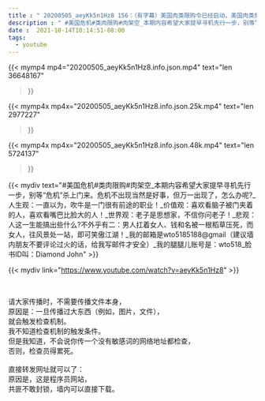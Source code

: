 ```yaml
---
title : " 20200505_aeyKk5n1Hz8 156：（有字幕）美国肉类限购令已经启动，美国肉类危机已经渐渐显现出来，各位还是寻机先行一步吧。 "
description : " #美国危机#类肉限购#肉架空_本期内容希望大家提早寻机先行一步，别等“危机”杀上门来。危机不出现当然是好事，但万一出现了，怎么办呢?_人生观：一直以为，吹牛是一门很有前途的职业！_价值观：喜欢看脑子被门夹着的人，喜欢看嘴巴比脸大的人！_世界观：老子是思想家，不信你问老子！_悲观：人这一生能搞出些什么?不外乎有二：男人扛着女人、钱和名被一根稻草压死，而女人，往风景处一站，即可笑傲江湖！_我的邮箱是wto5185188@gmail（建议墙内朋友不要评论过火的话，给我写邮件才安全）_我的腿腿儿账号是：wto518_脸书ID叫：Diamond John "
date :  2021-10-14T10:14:51-08:00
tags:
  - youtube
---
```


{{< mymp4 mp4="20200505_aeyKk5n1Hz8.info.json.mp4" 
text="len 36648167"
>}}

{{< mymp4x  mp4x="20200505_aeyKk5n1Hz8.info.json.25k.mp4"
text="len 2977227"
>}}

{{< mymp4x  mp4x="20200505_aeyKk5n1Hz8.info.json.48k.mp4"
text="len 5724137"
>}}


{{< mydiv text="#美国危机#类肉限购#肉架空_本期内容希望大家提早寻机先行一步，别等“危机”杀上门来。危机不出现当然是好事，但万一出现了，怎么办呢?_人生观：一直以为，吹牛是一门很有前途的职业！_价值观：喜欢看脑子被门夹着的人，喜欢看嘴巴比脸大的人！_世界观：老子是思想家，不信你问老子！_悲观：人这一生能搞出些什么?不外乎有二：男人扛着女人、钱和名被一根稻草压死，而女人，往风景处一站，即可笑傲江湖！_我的邮箱是wto5185188@gmail（建议墙内朋友不要评论过火的话，给我写邮件才安全）_我的腿腿儿账号是：wto518_脸书ID叫：Diamond John" >}}
<br>

{{< mydiv link="https://www.youtube.com/watch?v=aeyKk5n1Hz8" >}}


<br>

请大家传播时，不需要传播文件本身，<br>
原因是：一旦传播过大东西（例如，图片，文件），<br>
就会触发检查机制。<br>
我不知道检查机制的触发条件。<br>
但是我知道，不会说你传一个没有敏感词的网络地址都检查，<br>
否则，检查员得累死。<br><br>
直接转发网址就可以了：<br>
原因是，这是程序员网站，<br>
共匪不敢封锁，墙内可以直接下载。



